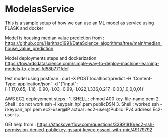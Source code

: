 # ModelasService
This is a sample setup of how we can use an ML model as service using FLASK and docker

Model is housing median value prediction from : 
https://github.com/Harithac1991/DataScience_algorithms/tree/main/median_house_value_prediction

Model deployments steps  and  dockerization
https://towardsdatascience.com/simple-way-to-deploy-machine-learning-models-to-cloud-fd58b771fdcf

test model using postman :
curl -X POST localhost/predict -H 'Content-Type: application/json'  -d  '{"input": [-1.17,0.65,-1.16,-0.90,-1.03,-0.99,-1.022,1.336,0.217,-0.03,1,0,0,0,0]}'

AWS EC2 deployement steps :
	1. SHELL : 
	chmod 400 key-file-name.pem	
	2. Shell :  do not work
	ssh -i keypair_hp1.pem publicDSN
	3. Shell :  worked
	ssh -i keypair_hp1.pem ec2-user@IP
	 actual :  ec2-user@Public IPv4 address
	Ec2-user is  <DefaultUserName>
  
GEt help from :
https://stackoverflow.com/questions/33991816/ec2-ssh-permission-denied-publickey-gssapi-keyex-gssapi-with-mic/49179792


